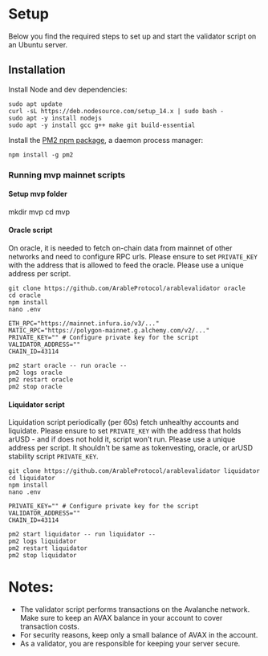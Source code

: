 # Setup

Below you find the required steps to set up and start the validator script on an Ubuntu server.

## Installation

Install Node and dev dependencies:

```
sudo apt update
curl -sL https://deb.nodesource.com/setup_14.x | sudo bash -
sudo apt -y install nodejs
sudo apt -y install gcc g++ make git build-essential
```

Install the [PM2 npm package](https://pm2.keymetrics.io/), a daemon process manager:

```
npm install -g pm2
```

### Running mvp mainnet scripts

#### Setup mvp folder

mkdir mvp
cd mvp

#### Oracle script

On oracle, it is needed to fetch on-chain data from mainnet of other networks and need to configure RPC urls.
Please ensure to set `PRIVATE_KEY` with the address that is allowed to feed the oracle.
Please use a unique address per script.

```
git clone https://github.com/ArableProtocol/arablevalidator oracle
cd oracle
npm install
nano .env
```

```
ETH_RPC="https://mainnet.infura.io/v3/..."
MATIC_RPC="https://polygon-mainnet.g.alchemy.com/v2/..."
PRIVATE_KEY="" # Configure private key for the script
VALIDATOR_ADDRESS=""
CHAIN_ID=43114
```

```
pm2 start oracle -- run oracle --
pm2 logs oracle
pm2 restart oracle
pm2 stop oracle
```

#### Liquidator script

Liquidation script periodically (per 60s) fetch unhealthy accounts and liquidate.
Please ensure to set `PRIVATE_KEY` with the address that holds arUSD - and if does not hold it, script won't run.
Please use a unique address per script. It shouldn't be same as tokenvesting, oracle, or arUSD stability script `PRIVATE_KEY`.

```
git clone https://github.com/ArableProtocol/arablevalidator liquidator
cd liquidator
npm install
nano .env
```

```
PRIVATE_KEY="" # Configure private key for the script
VALIDATOR_ADDRESS=""
CHAIN_ID=43114
```

```
pm2 start liquidator -- run liquidator --
pm2 logs liquidator
pm2 restart liquidator
pm2 stop liquidator
```

# Notes:

- The validator script performs transactions on the Avalanche network. Make sure to keep an AVAX balance in your account to cover transaction costs.
- For security reasons, keep only a small balance of AVAX in the account.
- As a validator, you are responsible for keeping your server secure.
